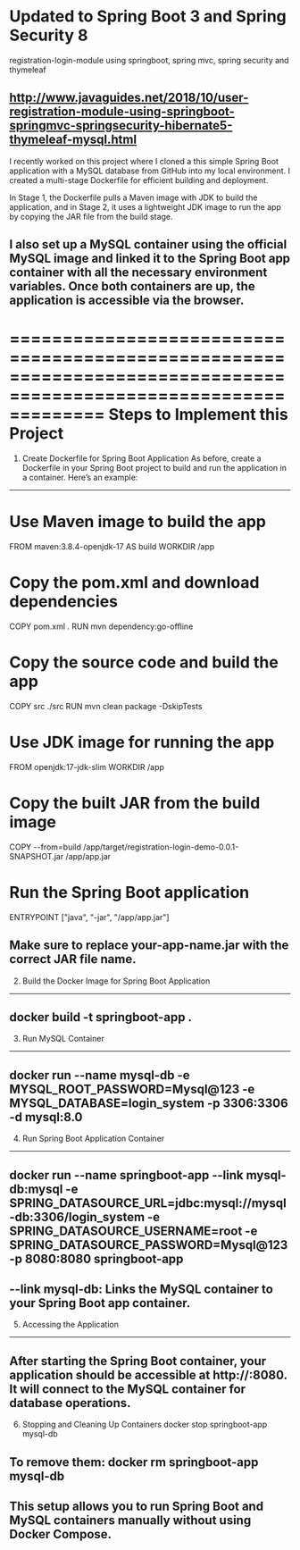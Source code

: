 # Updated to Spring Boot 3 and Spring Security 8
registration-login-module using springboot, spring mvc, spring security and thymeleaf

http://www.javaguides.net/2018/10/user-registration-module-using-springboot-springmvc-springsecurity-hibernate5-thymeleaf-mysql.html
-------------------------------------------------------------------------------------------------------------------------------------------------
I recently worked on this project where I cloned a this simple Spring Boot application with a MySQL database from GitHub into my local environment. I created a multi-stage Dockerfile for efficient building and deployment.

In Stage 1, the Dockerfile pulls a Maven image with JDK to build the application, and in Stage 2, it uses a lightweight JDK image to run the app by copying the JAR file from the build stage. 

I also set up a MySQL container using the official MySQL image and linked it to the Spring Boot app container with all the necessary environment variables. Once both containers are up, the application is accessible via the browser.
--------------------------------------------------------------------------------------------------------------------------------------------------
=================================================================================================================
						Steps to Implement this Project
=================================================================================================================
1. Create Dockerfile for Spring Boot Application
As before, create a Dockerfile in your Spring Boot project to build and run the application in a container. 
Here’s an example:
----------------------------------------------
# Use Maven image to build the app
FROM maven:3.8.4-openjdk-17 AS build
WORKDIR /app

# Copy the pom.xml and download dependencies
COPY pom.xml .
RUN mvn dependency:go-offline

# Copy the source code and build the app
COPY src ./src
RUN mvn clean package -DskipTests

# Use JDK image for running the app
FROM openjdk:17-jdk-slim
WORKDIR /app

# Copy the built JAR from the build image
COPY --from=build /app/target/registration-login-demo-0.0.1-SNAPSHOT.jar /app/app.jar

# Run the Spring Boot application
ENTRYPOINT ["java", "-jar", "/app/app.jar"]

Make sure to replace your-app-name.jar with the correct JAR file name.
--------------------------------------------------------------------------------------------------------------------------------------------------------------
2. Build the Docker Image for Spring Boot Application
------------------------------------------------------
docker build -t springboot-app .
--------------------------------------------------------------------------------------------------------------------------------------------------------------
3. Run MySQL Container
------------------------------------------------------
docker run --name mysql-db -e MYSQL_ROOT_PASSWORD=Mysql@123 -e MYSQL_DATABASE=login_system -p 3306:3306 -d mysql:8.0
--------------------------------------------------------------------------------------------------------------------------------------------------------------
4. Run Spring Boot Application Container
-------------------------------------------------------
docker run --name springboot-app --link mysql-db:mysql -e SPRING_DATASOURCE_URL=jdbc:mysql://mysql-db:3306/login_system -e SPRING_DATASOURCE_USERNAME=root -e SPRING_DATASOURCE_PASSWORD=Mysql@123 -p 8080:8080 springboot-app
------------------------
--link mysql-db: Links the MySQL container to your Spring Boot app container.
--------------------------------------------------------------------------------------------------------------------------------------------------------------
5. Accessing the Application
--------------------------------------------------------------------------------
After starting the Spring Boot container, your application should be accessible at http://<IP-of-EC2>:8080. 
It will connect to the MySQL container for database operations.
--------------------------------------------------------------------------------------------------------------------------------------------------------------
6. Stopping and Cleaning Up Containers
docker stop springboot-app mysql-db

To remove them:
docker rm springboot-app mysql-db
----------------------------------------------------------------------------------------------------------------------------------------------------------------------------------------------------
This setup allows you to run Spring Boot and MySQL containers manually without using Docker Compose. 
----------------------------------------------------------------------------------------------------------------------------------------------------------------------------------------------------


